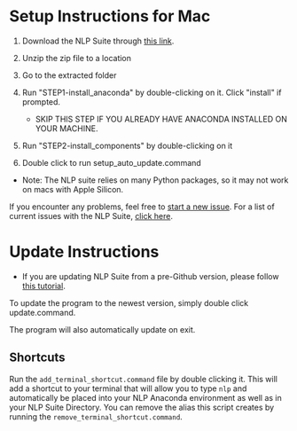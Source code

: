 # Setup Instructions for Mac

1. Download the NLP Suite through [this link](https://github.com/NLP-Suite/NLP-Suite/releases).

2. Unzip the zip file to a location

3. Go to the extracted folder

4. Run "STEP1-install_anaconda" by double-clicking on it. Click "install" if prompted.
    - SKIP THIS STEP IF YOU ALREADY HAVE ANACONDA INSTALLED ON YOUR MACHINE.
5. Run "STEP2-install_components" by double-clicking on it

6. Double click to run setup_auto_update.command

- Note: The NLP suite relies on many Python packages, so it may not work on macs with Apple Silicon. 

If you encounter any problems, feel free to [start a new issue](https://github.com/NLP-Suite/NLP-Suite/issues/new/choose). For a list of current issues with the NLP Suite, [click here](https://github.com/NLP-Suite/NLP-Suite/issues).

# Update Instructions

- If you are updating NLP Suite from a pre-Github version, please follow [this tutorial](https://docs.google.com/document/d/1zub18qle0OXV8BeE1X2t9iR8PW7ZnY01Mbb1f0YvBto/edit).

To update the program to the newest version, simply double click update.command. 

The program will also automatically update on exit.

## Shortcuts

Run the `add_terminal_shortcut.command` file by double clicking it. This will add a shortcut to your terminal that will allow you to type `nlp` and automatically be placed into your NLP Anaconda environment as well as in your NLP Suite Directory. You can remove the alias this script creates by running the `remove_terminal_shortcut.command`.
